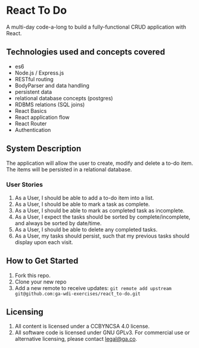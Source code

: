 # React To Do

A multi-day code-a-long to build a fully-functional CRUD application with React.

## Technologies used and concepts covered

 - es6
 - Node.js / Express.js
 - RESTful routing
 - BodyParser and data handling
 - persistent data
 - relational database concepts (postgres)
 - RDBMS relations (SQL joins)
 - React Basics
 - React application flow
 - React Router
 - Authentication


## System Description

The application will allow the user to create, modify and delete a to-do item. The items will be persisted in a relational database.

### User Stories

 1. As a User, I should be able to add a to-do item into a list.
 2. As a User, I should be able to mark a task as complete.
 3. As a User, I should be able to mark as completed task as incomplete. 
 4. As a User, I expect the tasks should be sorted by complete/incomplete, and always be sorted by date/time.
 5. As a User, I should be able to delete any completed tasks.
 5. As a User, my tasks should persist, such that my previous tasks should display upon each visit.

## How to Get Started
1. Fork this repo.
2. Clone your new repo
3. Add a new remote to receive updates: `git remote add upstream git@github.com:ga-wdi-exercises/react_to-do.git`


## Licensing
 1. All content is licensed under a CC­BY­NC­SA 4.0 license.
 2. All software code is licensed under GNU GPLv3. For commercial use or alternative licensing, please contact legal@ga.co.
